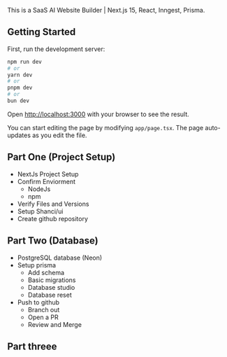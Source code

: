 This is a SaaS AI Website Builder | Next.js 15, React, Inngest, Prisma.

## Getting Started

First, run the development server:

```bash
npm run dev
# or
yarn dev
# or
pnpm dev
# or
bun dev
```

Open [http://localhost:3000](http://localhost:3000) with your browser to see the result.

You can start editing the page by modifying `app/page.tsx`. The page auto-updates as you edit the file.

## Part One (Project Setup)

- NextJs Project Setup
- Confirm Enviorment
  - NodeJs
  - npm
- Verify Files and Versions
- Setup Shanci/ui
- Create github repository

## Part Two (Database)

- PostgreSQL database (Neon)
- Setup prisma
  - Add schema
  - Basic migrations
  - Database studio
  - Database reset
- Push to github
  - Branch out
  - Open a PR
  - Review and Merge

## Part threee
